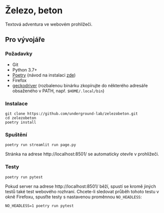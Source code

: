 # Železo, beton

Textová adventura ve webovém prohlížeči.

## Pro vývojáře

### Požadavky

- Git
- Python 3.7+
- [Poetry](https://github.com/python-poetry/poetry)
  (návod na instalaci [zde](https://python-poetry.org/docs/master/#installation))
- Firefox
- [geckodriver](https://github.com/mozilla/geckodriver/releases)
  (rozbalenou binárku zkopírujte do některého adresáře obsaženého v PATH, např. `$HOME/.local/bin`)

### Instalace

```
git clone https://github.com/underground-lab/zelezobeton.git
cd zelezobeton
poetry install
```

### Spuštění

```
poetry run streamlit run page.py
```

Stránka na adrese http://localhost:8501/ se automaticky otevře v prohlížeči.

### Testy

```
poetry run pytest
```

Pokud server na adrese http://localhost:8501/ běží, spustí se kromě jiných
testů také test webového rozhraní. Chcete-li sledovat průběh tohoto testu
v okně Firefoxu, spusťte testy s nastavenou proměnnou `NO_HEADLESS`:

```
NO_HEADLESS=1 poetry run pytest
```
